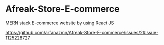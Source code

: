 # Afreak-Store-E-commerce
MERN stack E-commerce website by using React JS

https://github.com/arfanazmn/Afreak-Store-E-commerce/issues/2#issue-1125228727
